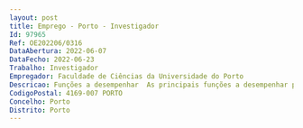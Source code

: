 ```yaml
--- 
layout: post
title: Emprego - Porto - Investigador
Id: 97965
Ref: OE202206/0316
DataAbertura: 2022-06-07
DataFecho: 2022-06-23
Trabalho: Investigador
Empregador: Faculdade de Ciências da Universidade do Porto
Descricao: Funções a desempenhar  As principais funções a desempenhar pelo candidato serão   Gestão científica das tarefas da FCUP, ao nível da Administração de sistemas, High performance computing (HPC) e infraestruturas, no projeto Theia   Pesquisa e Integração de Enablers e Tecnologias subjacentes para Cibersegurança e Privacidade   Roteiro para desafios industriais em carros autónomos   Implementação mecanismos de suporte aos test cases   Serviço docente no Departamento de Ciência de Computadores da Faculdade de Ciência do Porto. (Até quatro horas letivas semanais, em média anual de acordo com o Artigo 12º, nº 3 do Regulamento nº 487 2020 do Pessoal de Investigação, de Ciência e de Tecnologia da Universidade do Porto). As tarefas associadas ao plano de trabalhos são as que constam do projeto com as referências  Perfil 208SP5_A25_T1SP5_A26_T1SP5_A27_T1SP5_A28_T1SP5_A29_T1Estas tarefas podem ser alvo de ajustamento em função da exequibilidade do projeto. Todas as alterações que impliquem a afetação a outras tarefas serão alvo de pedido de aprovação à AICEP.
CodigoPostal: 4169-007 PORTO
Concelho: Porto
Distrito: Porto
--- 
```

